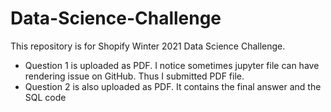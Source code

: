 # Data-Science-Challenge
This repository is for Shopify Winter 2021 Data Science Challenge.

- Question 1 is uploaded as PDF. I notice sometimes jupyter file can have rendering issue on GitHub. Thus I submitted PDF file.
- Question 2 is also uploaded as PDF. It contains the final answer and the SQL code
